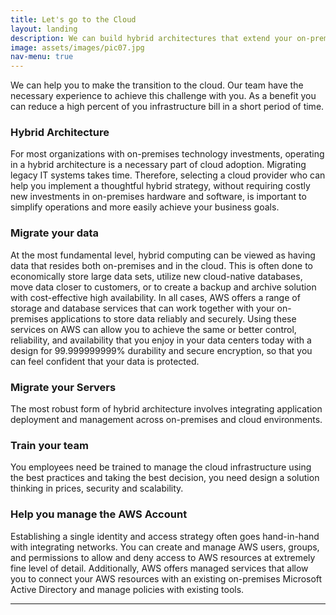 ```yaml
---
title: Let's go to the Cloud
layout: landing
description: We can build hybrid architectures that extend your on-premises infrastructure to the Cloud.
image: assets/images/pic07.jpg
nav-menu: true
---
```


<!-- Main -->
<div id="main">

<!-- One -->
<section id="one">
	<div class="inner">

<!-- Content -->
<p>We can help you to make the transition to the cloud. Our team have the necessary experience to achieve this challenge with you. As a benefit you can reduce a high percent of you infrastructure bill in a short period of time.</p>
<div class="row">
	<div class="6u 12u$(small)">
		<h3>Hybrid Architecture</h3>
		<p>For most organizations with on-premises technology investments, operating in a hybrid architecture is a necessary part of cloud adoption. Migrating legacy IT systems takes time. Therefore, selecting a cloud provider who can help you implement a thoughtful hybrid strategy, without requiring costly new investments in on-premises hardware and software, is important to simplify operations and more easily achieve your business goals.</p>
	</div>
	<div class="6u$ 12u$(small)">
		<h3>Migrate your data</h3>
		<p>At the most fundamental level, hybrid computing can be viewed as having data that resides both on-premises and in the cloud. This is often done to economically store large data sets, utilize new cloud-native databases, move data closer to customers, or to create a backup and archive solution with cost-effective high availability. In all cases, AWS offers a range of storage and database services that can work together with your on-premises applications to store data reliably and securely. Using these services on AWS can allow you to achieve the same or better control, reliability, and availability that you enjoy in your data centers today with a design for 99.999999999% durability and secure encryption, so that you can feel confident that your data is protected.</p>
	</div>
	<!-- Break -->
	<div class="6u 12u$(small)">
		<h3>Migrate your Servers</h3>
		<p>The most robust form of hybrid architecture involves integrating application deployment and management across on-premises and cloud environments.</p>
	</div>
	<div class="6u 12u$(small)">
		<h3>Train your team</h3>
		<p>You employees need be trained to manage the cloud infrastructure using the best practices and taking the best decision, you need design a solution thinking in prices, security and scalability.</p>
	</div>
	<div class="6u 12u$(small)">
		<h3>Help you manage the AWS Account</h3>
		<p>Establishing a single identity and access strategy often goes hand-in-hand with integrating networks. You can create and manage AWS users, groups, and permissions to allow and deny access to AWS resources at extremely fine level of detail. Additionally, AWS offers managed services that allow you to connect your AWS resources with an existing on-premises Microsoft Active Directory and manage policies with existing tools.</p>
	</div>
</div>

<hr class="major" />

</div>
